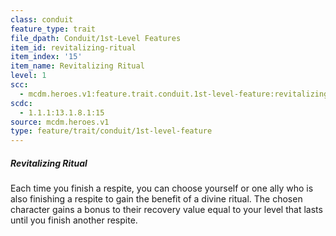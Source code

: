 ```yaml
---
class: conduit
feature_type: trait
file_dpath: Conduit/1st-Level Features
item_id: revitalizing-ritual
item_index: '15'
item_name: Revitalizing Ritual
level: 1
scc:
  - mcdm.heroes.v1:feature.trait.conduit.1st-level-feature:revitalizing-ritual
scdc:
  - 1.1.1:13.1.8.1:15
source: mcdm.heroes.v1
type: feature/trait/conduit/1st-level-feature
---
```


##### Revitalizing Ritual

Each time you finish a respite, you can choose yourself or one ally who is also finishing a respite to gain the benefit of a divine ritual. The chosen character gains a bonus to their recovery value equal to your level that lasts until you finish another respite.
